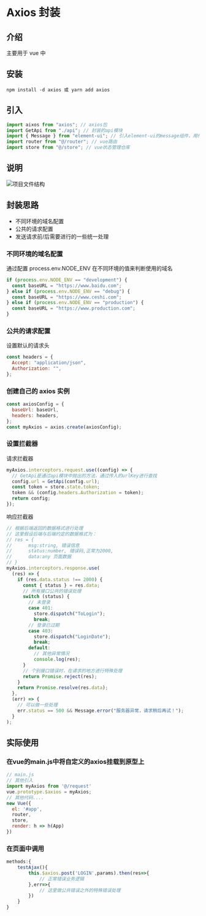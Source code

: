 <!--
 * @Author: YZQ
 * @Description: axios封装
 * @Date: 2020-10-13 14:33:54
 * @LastEditors: YZQ
 * @LastEditTime: 2020-10-13 16:45:11
-->

# Axios 封装

## 介绍

主要用于 vue 中

## 安装

```
npm install -d axios 或 yarn add axios
```

## 引入

```javascript
import aixos from "axios"; // axios包
import GetApi from "./api"; // 封装的api模块
import { Message } from "element-ui"; // 引入element-ui的message组件，用作公共提示
import router from "@/router"; // vue路由
import store from "@/store"; // vue状态管理仓库
```

## 说明
![项目文件结构](https://github.com/YangZhiQingYZQ/blog/posts/image/Axios封装/0.png)


## 封装思路

- 不同环境的域名配置
- 公共的请求配置
- 发送请求前/后需要进行的一些统一处理

### 不同环境的域名配置

通过配置 process.env.NODE_ENV 在不同环境的值来判断使用的域名

```javascript
if (process.env.NODE_ENV == "development") {
  const baseURL = "https://www.baidu.com";
} else if (process.env.NODE_ENV == "debug") {
  const baseURL = "https://www.ceshi.com";
} else if (process.env.NODE_ENV == "production") {
  const baseURL = "https://www.production.com";
}
```

### 公共的请求配置

设置默认的请求头

```javascript
const headers = {
  Accept: "application/json",
  Authorization: "",
};
```

### 创建自己的 axios 实例

```javascript
const axiosConfig = {
  baseUrl: baseUrl,
  headers: headers,
};
const myAxios = axios.create(axiosConfig);
```

### 设置拦截器

请求拦截器

```javascript
myAxios.interceptors.request.use((config) => {
  // GetApi是通过api模块中抛出的方法，通过传入的urlKey进行查找
  config.url = GetApi(config.url);
  const token = store.state.token;
  token && (config.headers.Authorization = token);
  return config;
});
```

响应拦截器

```javascript
// 根据后端返回的数据格式进行处理
// 这里假设后端与后端约定的数据格式为：
// res = {
//      msg:string, 错误信息
//      status:number, 错误码,正常为2000,
//      data:any 页面数据
// }
myAxios.interceptors.response.use(
  (res) => {
    if (res.data.status !== 2000) {
      const { status } = res.data;
      // 所有接口公共的错误处理
      switch (status) {
        // 未登录
        case 401:
          store.dispatch("ToLogin");
          break;
        // 登录已过期
        case 403:
          store.dispatch("LoginDate");
          break;
        default:
          // 其他异常情况
          console.log(res);
      }
      // 个别接口错误时，在请求的地方进行特殊处理
      return Promise.reject(res);
    }
    return Promise.resolve(res.data);
  },
  (err) => {
    // 可以做一些处理
    err.status == 500 && Message.error("服务器异常，请求稍后再试！");
  }
);
```
##  实际使用
### 在vue的main.js中将自定义的axios挂载到原型上
```javascript
// main.js
// 其他引入
import myAxios from '@/request'
vue.prototype.$axios = myAxios;
// 其他代码....
new Vue({
  el: '#app',
  router,
  store,
  render: h => h(App)
})
```

### 在页面中调用
```javascript
methods:{
    testAjax(){
        this.$axios.post('LOGIN',params).then(res=>{
            // 正常错误业务逻辑
        },err=>{
            // 这里做公共错误之外的特殊错误处理
        })
    }
}
```
